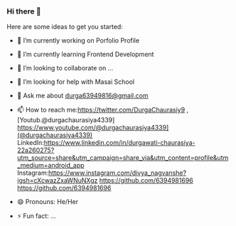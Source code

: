 ### Hi there 👋

Here are some ideas to get you started:

- 🔭 I’m currently working on  Porfolio Profile
- 🌱 I’m currently learning Frontend Development
- 👯 I’m looking to collaborate on ...
- 🤔 I’m looking for help with Masai School
- 💬 Ask me about durga63949816@gmail.com
- 📫 How to reach me:https://twitter.com/DurgaChaurasiy9 , [Youtub.@durgachaurasiya4339] https://www.youtube.com/@durgachaurasiya4339](@durgachaurasiya4339)
     LinkedIn:https://www.linkedin.com/in/durgawati-chaurasiya-22a260275?utm_source=share&utm_campaign=share_via&utm_content=profile&utm_medium=android_app
     Instagram:https://www.instagram.com/divya_nagvanshe?igsh=cXcwazZxaWNuNXgz
     https://github.com/6394981696
     https://github.com/6394981696
  
  
- 😄 Pronouns: He/Her
- ⚡ Fun fact: ...

